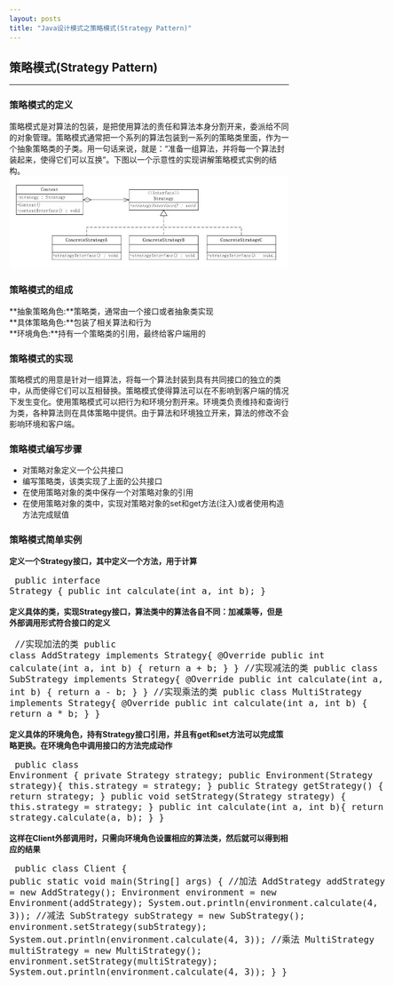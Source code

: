 ```yaml
---
layout: posts
title: "Java设计模式之策略模式(Strategy Pattern)"
---    
```

## 策略模式(Strategy Pattern)
-------------------------------------------  
### 策略模式的定义
策略模式是对算法的包装，是把使用算法的责任和算法本身分割开来，委派给不同的对象管理。策略模式通常把一个系列的算法包装到一系列的策略类里面，作为一 个抽象策略类的子类。用一句话来说，就是：“准备一组算法，并将每一个算法封装起来，使得它们可以互换”。下图以一个示意性的实现讲解策略模式实例的结构。      
![策略模式图](/images/java/StrategyPattern.jpg)     
### 策略模式的组成
**抽象策略角色:**策略类，通常由一个接口或者抽象类实现      
**具体策略角色:**包装了相关算法和行为      
**环境角色:**持有一个策略类的引用，最终给客户端用的
### 策略模式的实现
策略模式的用意是针对一组算法，将每一个算法封装到具有共同接口的独立的类中，从而使得它们可以互相替换。策略模式使得算法可以在不影响到客户端的情况下发生变化。使用策略模式可以把行为和环境分割开来。环境类负责维持和查询行为类，各种算法则在具体策略中提供。由于算法和环境独立开来，算法的修改不会影响环境和客户端。    
### 策略模式编写步骤
* 对策略对象定义一个公共接口     
* 编写策略类，该类实现了上面的公共接口    
* 在使用策略对象的类中保存一个对策略对象的引用    
* 在使用策略对象的类中，实现对策略对象的set和get方法(注入)或者使用构造方法完成赋值    
### 策略模式简单实例
**定义一个Strategy接口，其中定义一个方法，用于计算**     
<font size=4px>
<xmp class="prettyprint linenums">
public interface Strategy {
	public int calculate(int a, int b);
}
</xmp>
</font>
**定义具体的类，实现Strategy接口，算法类中的算法各自不同：加减乘等，但是外部调用形式符合接口的定义**     
<font size=4px>
<xmp class="prettyprint linenums">
//实现加法的类
public class AddStrategy implements Strategy{
	@Override
	public int calculate(int a, int b) {
		return a + b;
	}
}
//实现减法的类
public class SubStrategy implements Strategy{
	@Override
	public int calculate(int a, int b) {
		return a - b;
	}
}
//实现乘法的类
public class MultiStrategy implements Strategy{
	@Override
	public int calculate(int a, int b) {
		return a * b;
	}
}
</xmp>
</font>
**定义具体的环境角色，持有Strategy接口引用，并且有get和set方法可以完成策略更换。在环境角色中调用接口的方法完成动作**     
<font size=4px>
<xmp class="prettyprint linenums">
public class Environment {
	private Strategy strategy;
	public Environment(Strategy strategy){
		this.strategy = strategy;
	}
	public Strategy getStrategy() {
		return strategy;
	}
	public void setStrategy(Strategy strategy) {
		this.strategy = strategy;
	}
	public int calculate(int a, int b){
		return strategy.calculate(a, b);
	}
}
</xmp>
</font>
**这样在Client外部调用时，只需向环境角色设置相应的算法类，然后就可以得到相应的结果**      
<font size=4px>
<xmp class="prettyprint linenums">
public class Client {
	public static void main(String[] args) {
		//加法
		AddStrategy addStrategy = new AddStrategy();
		Environment environment = new Environment(addStrategy);
		System.out.println(environment.calculate(4, 3));
		//减法
		SubStrategy subStrategy = new SubStrategy();
		environment.setStrategy(subStrategy);
		System.out.println(environment.calculate(4, 3));
		//乘法
		MultiStrategy multiStrategy = new MultiStrategy();
		environment.setStrategy(multiStrategy);
		System.out.println(environment.calculate(4, 3));
	}
}
</xmp>
</font>